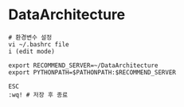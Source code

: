 # DataArchitecture

```
# 환경변수 설정
vi ~/.bashrc file   
i (edit mode)

export RECOMMEND_SERVER=~/DataArchitecture
export PYTHONPATH=$PATHONPATH:$RECOMMEND_SERVER

ESC
:wq! # 저장 후 종료
```

